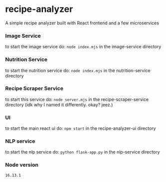 # recipe-analyzer
A simple recipe analyzer built with React frontend and a few microservices

### Image Service
to start the image service do: `node index.mjs` in the image-service directory

### Nutrition Service
to start the nutrition service do: `node index.mjs` in the nutrition-service directory

### Recipe Scraper Service
to start this service do: `node server.mjs` in the recipe-scraper-service directory (idk why I named it differently. okay? jeez.)

### UI
to start the main react ui do: `npm start` in the recipe-analyzer-ui directory

### NLP service
to start the nlp service do: `python flask-app.py` in the nlp-service directory

### Node version
`16.13.1`
